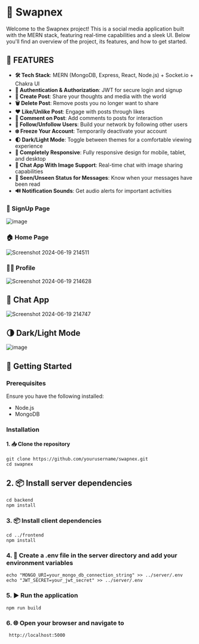 # 🧵 Swapnex

Welcome to the Swapnex project! This is a social media application built with the MERN stack, featuring real-time capabilities and a sleek UI. Below you'll find an overview of the project, its features, and how to get started.

## 🌟 FEATURES 

- **🛠️ Tech Stack**: MERN (MongoDB, Express, React, Node.js) + Socket.io + Chakra UI
- **🔐 Authentication & Authorization**: JWT for secure login and signup
- **📝 Create Post**: Share your thoughts and media with the world
- **🗑️ Delete Post**: Remove posts you no longer want to share
- **❤️ Like/Unlike Post**: Engage with posts through likes
- **💬 Comment on Post**: Add comments to posts for interaction
- **👥 Follow/Unfollow Users**: Build your network by following other users
- **❄️ Freeze Your Account**: Temporarily deactivate your account
- **🌓 Dark/Light Mode**: Toggle between themes for a comfortable viewing experience
- **📱 Completely Responsive**: Fully responsive design for mobile, tablet, and desktop
- **💬 Chat App With Image Support**: Real-time chat with image sharing capabilities
- **👀 Seen/Unseen Status for Messages**: Know when your messages have been read
- **🔊 Notification Sounds**: Get audio alerts for important activities


### 🔑 SignUp Page
![image](https://github.com/Jeeya-Inamdar/swapnex/assets/129672572/d7fafb84-fc14-422b-b892-a76048c1cafc)


### 🏠 Home Page
![Screenshot 2024-06-19 214511](https://github.com/Jeeya-Inamdar/swapnex/assets/129672572/ebeb527d-3768-49fd-ab92-3f4e4fbbb376)


### 🧑‍💻 Profile 
![Screenshot 2024-06-19 214628](https://github.com/Jeeya-Inamdar/swapnex/assets/129672572/55bbcf22-ece0-4e89-93d8-3c3437b9ad39)


## 💬 Chat App
![Screenshot 2024-06-19 214747](https://github.com/Jeeya-Inamdar/swapnex/assets/129672572/eae54c06-9ff3-40d9-ab23-aadbf4f152f0)


## 🌗 Dark/Light Mode
![image](https://github.com/Jeeya-Inamdar/swapnex/assets/129672572/f2f0b553-c47a-41c9-a3ee-c3086cb1757f)


## 🚀 Getting Started

### Prerequisites

Ensure you have the following installed:
- Node.js
- MongoDB

### Installation


#### 1. 📥 Clone the repository
    git clone https://github.com/yourusername/swapnex.git
    cd swapnex

## 2. 📦 Install server dependencies
    cd backend
    npm install

### 3. 📦 Install client dependencies
    cd ../frontend
    npm install

### 4. 🔧 Create a .env file in the server directory and add your environment variables
    echo "MONGO_URI=your_mongo_db_connection_string" >> ../server/.env
    echo "JWT_SECRET=your_jwt_secret" >> ../server/.env

### 5. ▶️ Run the application
    npm run build

### 6. 🌐 Open your browser and navigate to
     http://localhost:5000
